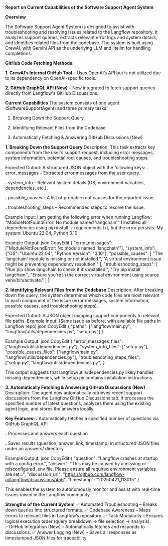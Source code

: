 **Report on Current Capabilities of the Software Support Agent System**

**Overview**

The Software Support Agent System is designed to assist with troubleshooting and resolving issues related to the Langflow repository. It analyzes support queries, extracts relevant error logs and system details, and identifies related files from the codebase. The system is built using CrewAI, with Gemini API as the underlying LLM and litellm for handling completions.

**GitHub Code Fetching Methods:**

**1. CrewAI’s Internal GitHub Tool** – Uses OpenAI’s API but is not utilized due to its dependency on OpenAI-specific tools.


**2. GitHub GraphQL API (New)** – Now integrated to fetch support queries directly from Langflow's GitHub Discussions.



**Current Capabilities**
The system consists of one agent (SoftwareSupportAgent) and three primary tasks:
1. Breaking Down the Support Query

2. Identifying Relevant Files from the Codebase

3. Automatically Fetching & Answering GitHub Discussions (New)



**1. Breaking Down the Support Query**
Description:
This task extracts key components from the user’s support request, including error messages, system information, potential root causes, and troubleshooting steps.

Expected Output:
A structured JSON object with the following keys:
**.** error_messages – Extracted error messages from the user query.


**.** system_info – Relevant system details (OS, environment variables, dependencies, etc.).


**.** possible_causes – A list of probable root causes for the reported issue.


**.** troubleshooting_steps – Recommended steps to resolve the issue.


Example Input:
I am getting the following error when running Langflow:
 "ModuleNotFoundError: No module named 'langchain'"
 I installed all dependencies using pip install -r requirements.txt, but the error persists.
 My system: Ubuntu 22.04, Python 3.10.
 
Example Output:
json
CopyEdit
{
  "error_messages": ["ModuleNotFoundError: No module named 'langchain'"],
  "system_info": {"OS": "Ubuntu 22.04", "Python Version": "3.10"},
  "possible_causes": [
    "The 'langchain' module is missing or not installed.",
    "A virtual environment issue might be preventing dependency resolution."
  ],
  "troubleshooting_steps": [
    "Run pip show langchain to check if it's installed.",
    "Try pip install langchain.",
    "Ensure you're in the correct virtual environment using source venv/bin/activate."
  ]
}




**2. Identifying Relevant Files from the Codebase** 
Description:
After breaking down the query, the system determines which code files are most relevant to each component of the issue (error messages, system information, possible causes, and troubleshooting steps).
 
Expected Output:
 A JSON object mapping support components to relevant file paths.
Example Input:
(Same issue as before, with available file paths in Langflow repo)
json
CopyEdit
{
  "paths": ["langflow/main.py", "langflow/utils/dependencies.py", "setup.py"]
}



Example Output:
json
CopyEdit
{
  "error_messages_files": ["langflow/utils/dependencies.py"],
  "system_info_files": ["setup.py"],
  "possible_causes_files": ["langflow/main.py", "langflow/utils/dependencies.py"],
  "troubleshooting_steps_files": ["setup.py", "langflow/utils/dependencies.py"]
}

This output suggests that langflow/utils/dependencies.py likely handles missing dependencies, while setup.py contains installation instructions.



**3. Automatically Fetching & Answering GitHub Discussions (New)**
Description:
 The agent now automatically retrieves recent support discussions from the Langflow GitHub Discussions tab. It processes the specified number of latest questions, analyzes them using the existing agent logic, and stores the answers locally.
 
**Key Features:**
**.** Automatically fetches a specified number of questions via GitHub GraphQL API

**.** Processes and answers each question

**.** Saves results (question, answer, link, timestamp) in structured JSON files under an answers/ directory

Example Output:
json
CopyEdit
{
  "question": "Langflow crashes at startup with a config error.",
  "answer": "This may be caused by a missing or misconfigured .env file. Please ensure all required environment variables are set...",
  "discussion_url": "https://github.com/langflow-ai/langflow/discussions/456",
  "timestamp": "20250421_113015"
}

This enables the system to autonomously monitor and assist with real-time issues raised in the Langflow community.

**Strengths of the Current System**
✅ Automated Troubleshooting – Breaks down queries into structured formats.
✅ Codebase Awareness – Maps errors to relevant files in Langflow’s repository.
✅ Task Modularity – Ensures logical execution order (query breakdown → file selection → analysis).
✅GitHub Integration (New) – Automatically fetches and responds to discussions.
✅ Answer Logging (New) – Saves all responses as timestamped JSON files for traceability.


